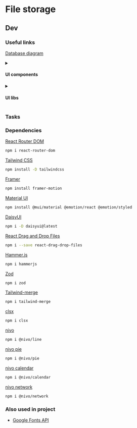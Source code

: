 # File storage
<!-- Ctrl + Shift + V -->

## Dev

### Useful links

[Database diagram](https://dbdiagram.io/d/64bd4ad502bd1c4a5e8bf005)

<details>
<summary><h4>UI components<h4></summary>

- [MerakiUI](https://merakiui.com/components)
- [HyperUI](https://www.hyperui.dev/)
- [TailwindUI](https://tailwindui.com/)
- [TailwindComponents](https://tailwindcomponents.com/)
- [Flowbite](https://flowbite.com/#components)

</details>

<details>
<summary><h4>UI libs<h4></summary>

- [Radix UI](https://www.radix-ui.com/primitives/docs/overview/getting-started)
- [shadcn](https://ui.shadcn.com/)
- [daisyUI](https://daisyui.com/components/)
- [Nivo examples](https://nivo.rocks/storybook/?path=/docs/pie--docs)

</details>

### Tasks

### Dependencies

[React Router DOM](https://www.npmjs.com/package/react-router-dom)

```bash
npm i react-router-dom
```

[Tailwind CSS](https://tailwindcss.com/docs/guides/create-react-app)

```bash
npm install -D tailwindcss
```

[Framer](https://www.framer.com/motion/introduction/)

```bash
npm install framer-motion
```

[Material UI](https://mui.com/material-ui/react-modal/)

```bash
npm install @mui/material @emotion/react @emotion/styled
```

[DaisyUI](https://daisyui.com/docs/install/)

```bash
npm i -D daisyui@latest
```

[React Drag and Drop Files](https://github.com/KarimMokhtar/react-drag-drop-files)

```bash
npm i --save react-drag-drop-files
```

[Hammer.js](https://www.npmjs.com/package/hammerjs)

```bash
npm i hammerjs
```

[Zod](https://zod.dev/)

```bash
npm i zod
```

[Tailwind-merge](https://www.npmjs.com/package/tailwind-merge?activeTab=readme)

```bash
npm i tailwind-merge
```

[clsx](https://www.npmjs.com/package/clsx)

```bash
npm i clsx
```

[nivo](https://nivo.rocks/)

```bash
npm i @nivo/line
```

[nivo pie](https://nivo.rocks/pie/)

```bash
npm i @nivo/pie
```

[nivo calendar](https://nivo.rocks/calendar/)

```bash
npm i @nivo/calendar
```

[nivo network](https://nivo.rocks/network/)

```bash
npm i @nivo/network
```

### Also used in project

- [Google Fonts API](https://developers.google.com/fonts/docs/developer_api?hl=ru#APIKey)
